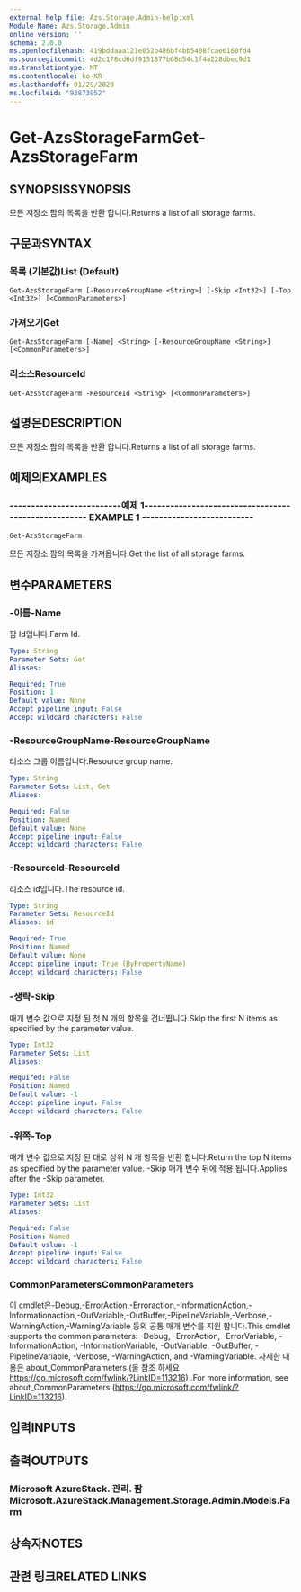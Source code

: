 ```yaml
---
external help file: Azs.Storage.Admin-help.xml
Module Name: Azs.Storage.Admin
online version: ''
schema: 2.0.0
ms.openlocfilehash: 419bddaaa121e052b486bf4bb5408fcae6160fd4
ms.sourcegitcommit: 4d2c178cd6df9151877b08d54c1f4a228dbec9d1
ms.translationtype: MT
ms.contentlocale: ko-KR
ms.lasthandoff: 01/29/2020
ms.locfileid: "93873952"
---
```

# <span data-ttu-id="0c0ac-101">Get-AzsStorageFarm</span><span class="sxs-lookup"><span data-stu-id="0c0ac-101">Get-AzsStorageFarm</span></span>

## <span data-ttu-id="0c0ac-102">SYNOPSIS</span><span class="sxs-lookup"><span data-stu-id="0c0ac-102">SYNOPSIS</span></span>
<span data-ttu-id="0c0ac-103">모든 저장소 팜의 목록을 반환 합니다.</span><span class="sxs-lookup"><span data-stu-id="0c0ac-103">Returns a list of all storage farms.</span></span>

## <span data-ttu-id="0c0ac-104">구문과</span><span class="sxs-lookup"><span data-stu-id="0c0ac-104">SYNTAX</span></span>

### <span data-ttu-id="0c0ac-105">목록 (기본값)</span><span class="sxs-lookup"><span data-stu-id="0c0ac-105">List (Default)</span></span>
```
Get-AzsStorageFarm [-ResourceGroupName <String>] [-Skip <Int32>] [-Top <Int32>] [<CommonParameters>]
```

### <span data-ttu-id="0c0ac-106">가져오기</span><span class="sxs-lookup"><span data-stu-id="0c0ac-106">Get</span></span>
```
Get-AzsStorageFarm [-Name] <String> [-ResourceGroupName <String>] [<CommonParameters>]
```

### <span data-ttu-id="0c0ac-107">리소스</span><span class="sxs-lookup"><span data-stu-id="0c0ac-107">ResourceId</span></span>
```
Get-AzsStorageFarm -ResourceId <String> [<CommonParameters>]
```

## <span data-ttu-id="0c0ac-108">설명은</span><span class="sxs-lookup"><span data-stu-id="0c0ac-108">DESCRIPTION</span></span>
<span data-ttu-id="0c0ac-109">모든 저장소 팜의 목록을 반환 합니다.</span><span class="sxs-lookup"><span data-stu-id="0c0ac-109">Returns a list of all storage farms.</span></span>

## <span data-ttu-id="0c0ac-110">예제의</span><span class="sxs-lookup"><span data-stu-id="0c0ac-110">EXAMPLES</span></span>

### <span data-ttu-id="0c0ac-111">--------------------------예제 1--------------------------</span><span class="sxs-lookup"><span data-stu-id="0c0ac-111">-------------------------- EXAMPLE 1 --------------------------</span></span>
```
Get-AzsStorageFarm
```

<span data-ttu-id="0c0ac-112">모든 저장소 팜의 목록을 가져옵니다.</span><span class="sxs-lookup"><span data-stu-id="0c0ac-112">Get the list of all storage farms.</span></span>

## <span data-ttu-id="0c0ac-113">변수</span><span class="sxs-lookup"><span data-stu-id="0c0ac-113">PARAMETERS</span></span>

### <span data-ttu-id="0c0ac-114">-이름</span><span class="sxs-lookup"><span data-stu-id="0c0ac-114">-Name</span></span>
<span data-ttu-id="0c0ac-115">팜 Id입니다.</span><span class="sxs-lookup"><span data-stu-id="0c0ac-115">Farm Id.</span></span>

```yaml
Type: String
Parameter Sets: Get
Aliases: 

Required: True
Position: 1
Default value: None
Accept pipeline input: False
Accept wildcard characters: False
```

### <span data-ttu-id="0c0ac-116">-ResourceGroupName</span><span class="sxs-lookup"><span data-stu-id="0c0ac-116">-ResourceGroupName</span></span>
<span data-ttu-id="0c0ac-117">리소스 그룹 이름입니다.</span><span class="sxs-lookup"><span data-stu-id="0c0ac-117">Resource group name.</span></span>

```yaml
Type: String
Parameter Sets: List, Get
Aliases: 

Required: False
Position: Named
Default value: None
Accept pipeline input: False
Accept wildcard characters: False
```

### <span data-ttu-id="0c0ac-118">-ResourceId</span><span class="sxs-lookup"><span data-stu-id="0c0ac-118">-ResourceId</span></span>
<span data-ttu-id="0c0ac-119">리소스 id입니다.</span><span class="sxs-lookup"><span data-stu-id="0c0ac-119">The resource id.</span></span>

```yaml
Type: String
Parameter Sets: ResourceId
Aliases: id

Required: True
Position: Named
Default value: None
Accept pipeline input: True (ByPropertyName)
Accept wildcard characters: False
```

### <span data-ttu-id="0c0ac-120">-생략</span><span class="sxs-lookup"><span data-stu-id="0c0ac-120">-Skip</span></span>
<span data-ttu-id="0c0ac-121">매개 변수 값으로 지정 된 첫 N 개의 항목을 건너뜁니다.</span><span class="sxs-lookup"><span data-stu-id="0c0ac-121">Skip the first N items as specified by the parameter value.</span></span>

```yaml
Type: Int32
Parameter Sets: List
Aliases: 

Required: False
Position: Named
Default value: -1
Accept pipeline input: False
Accept wildcard characters: False
```

### <span data-ttu-id="0c0ac-122">-위쪽</span><span class="sxs-lookup"><span data-stu-id="0c0ac-122">-Top</span></span>
<span data-ttu-id="0c0ac-123">매개 변수 값으로 지정 된 대로 상위 N 개 항목을 반환 합니다.</span><span class="sxs-lookup"><span data-stu-id="0c0ac-123">Return the top N items as specified by the parameter value.</span></span>
<span data-ttu-id="0c0ac-124">-Skip 매개 변수 뒤에 적용 됩니다.</span><span class="sxs-lookup"><span data-stu-id="0c0ac-124">Applies after the -Skip parameter.</span></span>

```yaml
Type: Int32
Parameter Sets: List
Aliases: 

Required: False
Position: Named
Default value: -1
Accept pipeline input: False
Accept wildcard characters: False
```

### <span data-ttu-id="0c0ac-125">CommonParameters</span><span class="sxs-lookup"><span data-stu-id="0c0ac-125">CommonParameters</span></span>
<span data-ttu-id="0c0ac-126">이 cmdlet은-Debug,-ErrorAction,-Erroraction,-InformationAction,-Informationaction,-OutVariable,-OutBuffer,-PipelineVariable,-Verbose,-WarningAction,-WarningVariable 등의 공통 매개 변수를 지원 합니다.</span><span class="sxs-lookup"><span data-stu-id="0c0ac-126">This cmdlet supports the common parameters: -Debug, -ErrorAction, -ErrorVariable, -InformationAction, -InformationVariable, -OutVariable, -OutBuffer, -PipelineVariable, -Verbose, -WarningAction, and -WarningVariable.</span></span> <span data-ttu-id="0c0ac-127">자세한 내용은 about_CommonParameters (을 참조 하세요 https://go.microsoft.com/fwlink/?LinkID=113216) .</span><span class="sxs-lookup"><span data-stu-id="0c0ac-127">For more information, see about_CommonParameters (https://go.microsoft.com/fwlink/?LinkID=113216).</span></span>

## <span data-ttu-id="0c0ac-128">입력</span><span class="sxs-lookup"><span data-stu-id="0c0ac-128">INPUTS</span></span>

## <span data-ttu-id="0c0ac-129">출력</span><span class="sxs-lookup"><span data-stu-id="0c0ac-129">OUTPUTS</span></span>

### <span data-ttu-id="0c0ac-130">Microsoft AzureStack. 관리. 팜</span><span class="sxs-lookup"><span data-stu-id="0c0ac-130">Microsoft.AzureStack.Management.Storage.Admin.Models.Farm</span></span>

## <span data-ttu-id="0c0ac-131">상속자</span><span class="sxs-lookup"><span data-stu-id="0c0ac-131">NOTES</span></span>

## <span data-ttu-id="0c0ac-132">관련 링크</span><span class="sxs-lookup"><span data-stu-id="0c0ac-132">RELATED LINKS</span></span>

